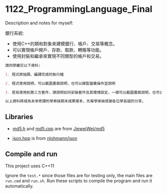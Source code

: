 # 1122_ProgrammingLanguage_Final

Description and notes for myself:

銀行系統:

- 使用C++的類和對象來建模銀行、帳戶、交易等概念。
- 可以實現帳戶開戶、存款、取款、轉賬等功能。
- 使用封裝和繼承來實現不同類型的帳戶和交易。

```md
請同學繳交以下資料:

1. 程式原始碼、編譯完成的執行檔

2. 程式使用說明，可以截圖書面說明，也可以錄製螢幕操作並說明

3. 若有使用到第三方套件，請說明如何安裝套件及其環境設定，一樣可以截圖書面說明，也可以錄製螢幕操作並說明

以上資料將成為未來修課的學弟妹期末成果樣本，先幫學弟妹感謝各位學長姐的分享。
```

## Libraries

- [md5.h](./md5.h) and [md5.cpp](./md5.cpp) are from [JieweiWei/md5](https://github.com/JieweiWei/md5/tree/master/src)

- [json.hpp](./json.hpp) is from [nlohmann/json](https://github.com/nlohmann/json)

## Compile and run

This project uses C++11

Ignore the `test.*` since those files are for testing only, the main files are `run.cmd` and `run.sh`. Run these scripts to compile the program and run it automatically.

